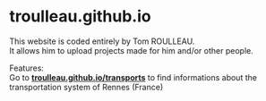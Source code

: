 # troulleau.github.io  
This website is coded entirely by Tom ROULLEAU.  
It allows him to upload projects made for him and/or other people.  

Features:  
Go to **[troulleau.github.io/transports](https://troulleau.github.io/transports/)** to find informations about the transportation system of Rennes (France)
